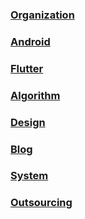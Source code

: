 ### [Organization](https://github.com/snpmyn/OpenSourceCollection/blob/master/ORGANIZATION.md)
### [Android](https://github.com/snpmyn/OpenSourceCollection/blob/master/ANDROID.md)
### [Flutter](https://github.com/snpmyn/OpenSourceCollection/blob/master/FLUTTER.md)
### [Algorithm]()
### [Design](https://github.com/snpmyn/OpenSourceCollection/blob/master/DESIGN.md)
### [Blog](https://github.com/snpmyn/OpenSourceCollection/blob/master/BLOG.md)
### [System](https://github.com/snpmyn/OpenSourceCollection/blob/master/SYSTEM.md)
### [Outsourcing](https://github.com/snpmyn/OpenSourceCollection/blob/master/OUTSOURCING.md)

